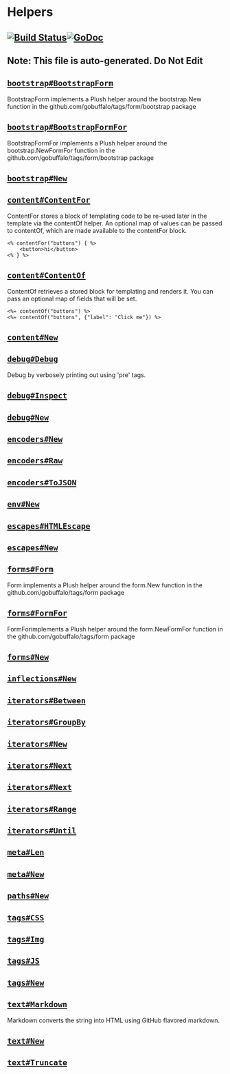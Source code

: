 # Helpers

[![Build Status](https://dev.azure.com/markbates/buffalo/_apis/build/status/gobuffalo.helpers?branchName=master)](https://dev.azure.com/markbates/buffalo/_build/latest?definitionId=49&branchName=master)[![GoDoc](https://godoc.org/github.com/gobuffalo/helpers?status.svg)](https://godoc.org/github.com/gobuffalo/helpers)
---
Note: This file is auto-generated. Do Not Edit
---


## [`bootstrap#BootstrapForm`](https://godoc.org/github.com/gobuffalo/helpers/forms/bootstrap#BootstrapForm)
<p>BootstrapForm implements a Plush helper around the
bootstrap.New function in the github.com/gobuffalo/tags/form/bootstrap package</p>


## [`bootstrap#BootstrapFormFor`](https://godoc.org/github.com/gobuffalo/helpers/forms/bootstrap#BootstrapFormFor)
<p>BootstrapFormFor implements a Plush helper around the
bootstrap.NewFormFor function in the github.com/gobuffalo/tags/form/bootstrap package</p>


## [`bootstrap#New`](https://godoc.org/github.com/gobuffalo/helpers/forms/bootstrap#New)


## [`content#ContentFor`](https://godoc.org/github.com/gobuffalo/helpers/content#ContentFor)
<p>ContentFor stores a block of templating code to be re-used later in the template
via the contentOf helper.
An optional map of values can be passed to contentOf,
which are made available to the contentFor block.</p>

<pre><code>&lt;% contentFor(&#34;buttons&#34;) { %&gt;
    &lt;button&gt;hi&lt;/button&gt;
&lt;% } %&gt;
</code></pre>


## [`content#ContentOf`](https://godoc.org/github.com/gobuffalo/helpers/content#ContentOf)
<p>ContentOf retrieves a stored block for templating and renders it.
You can pass an optional map of fields that will be set.</p>

<pre><code>&lt;%= contentOf(&#34;buttons&#34;) %&gt;
&lt;%= contentOf(&#34;buttons&#34;, {&#34;label&#34;: &#34;Click me&#34;}) %&gt;
</code></pre>


## [`content#New`](https://godoc.org/github.com/gobuffalo/helpers/content#New)


## [`debug#Debug`](https://godoc.org/github.com/gobuffalo/helpers/debug#Debug)
<p>Debug by verbosely printing out using &#39;pre&#39; tags.</p>


## [`debug#Inspect`](https://godoc.org/github.com/gobuffalo/helpers/debug#Inspect)


## [`debug#New`](https://godoc.org/github.com/gobuffalo/helpers/debug#New)


## [`encoders#New`](https://godoc.org/github.com/gobuffalo/helpers/encoders#New)


## [`encoders#Raw`](https://godoc.org/github.com/gobuffalo/helpers/encoders#Raw)


## [`encoders#ToJSON`](https://godoc.org/github.com/gobuffalo/helpers/encoders#ToJSON)


## [`env#New`](https://godoc.org/github.com/gobuffalo/helpers/env#New)


## [`escapes#HTMLEscape`](https://godoc.org/github.com/gobuffalo/helpers/escapes#HTMLEscape)


## [`escapes#New`](https://godoc.org/github.com/gobuffalo/helpers/escapes#New)


## [`forms#Form`](https://godoc.org/github.com/gobuffalo/helpers/forms#Form)
<p>Form implements a Plush helper around the
form.New function in the github.com/gobuffalo/tags/form package</p>


## [`forms#FormFor`](https://godoc.org/github.com/gobuffalo/helpers/forms#FormFor)
<p>FormForimplements a Plush helper around the
form.NewFormFor function in the github.com/gobuffalo/tags/form package</p>


## [`forms#New`](https://godoc.org/github.com/gobuffalo/helpers/forms#New)


## [`inflections#New`](https://godoc.org/github.com/gobuffalo/helpers/inflections#New)


## [`iterators#Between`](https://godoc.org/github.com/gobuffalo/helpers/iterators#Between)


## [`iterators#GroupBy`](https://godoc.org/github.com/gobuffalo/helpers/iterators#GroupBy)


## [`iterators#New`](https://godoc.org/github.com/gobuffalo/helpers/iterators#New)


## [`iterators#Next`](https://godoc.org/github.com/gobuffalo/helpers/iterators#Next)


## [`iterators#Next`](https://godoc.org/github.com/gobuffalo/helpers/iterators#Next)


## [`iterators#Range`](https://godoc.org/github.com/gobuffalo/helpers/iterators#Range)


## [`iterators#Until`](https://godoc.org/github.com/gobuffalo/helpers/iterators#Until)


## [`meta#Len`](https://godoc.org/github.com/gobuffalo/helpers/meta#Len)


## [`meta#New`](https://godoc.org/github.com/gobuffalo/helpers/meta#New)


## [`paths#New`](https://godoc.org/github.com/gobuffalo/helpers/paths#New)


## [`tags#CSS`](https://godoc.org/github.com/gobuffalo/helpers/tags#CSS)


## [`tags#Img`](https://godoc.org/github.com/gobuffalo/helpers/tags#Img)


## [`tags#JS`](https://godoc.org/github.com/gobuffalo/helpers/tags#JS)


## [`tags#New`](https://godoc.org/github.com/gobuffalo/helpers/tags#New)


## [`text#Markdown`](https://godoc.org/github.com/gobuffalo/helpers/text#Markdown)
<p>Markdown converts the string into HTML using GitHub flavored markdown.</p>


## [`text#New`](https://godoc.org/github.com/gobuffalo/helpers/text#New)


## [`text#Truncate`](https://godoc.org/github.com/gobuffalo/helpers/text#Truncate)


